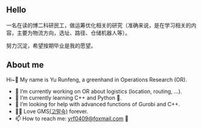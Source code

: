 ## Hello
一名在读的博二科研民工，做运筹优化相关的研究（准确来说，是在学习相关的内容，主要为物流方向，选址、路径、仓储机器人等）。

努力沉淀，希望按期毕业是我的愿望。

## About me 
Hi~👋 My name is Yu Runfeng, a greenhand in Operations Research (OR). 

- 🔭 I’m currently working on OR about logistics (location, routing, ...). 
- 🌱 I’m currently learning C++ and Python 🐍.
- 🤔 I’m looking for help with advanced functions of Gurobi and C++.
- 👱‍♀️ Love GMS[(고말숙)](https://www.instagram.com/hn950421g/) forever. 
- 📫 How to reach me: yrf0409@foxmail.com 🦊



<!--
**yrf990409/yrf990409** is a ✨ _special_ ✨ repository because its `README.md` (this file) appears on your GitHub profile.

Here are some ideas to get you started:

- 🔭 I’m currently working on ...
- 🌱 I’m currently learning ...
- 👯 I’m looking to collaborate on ...
- 🤔 I’m looking for help with ...
- 💬 Ask me about ...
- 📫 How to reach me: ...
- 😄 Pronouns: ...
- ⚡ Fun fact: ...
-->
